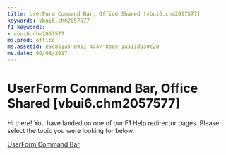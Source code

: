 ```yaml
---
title: UserForm Command Bar, Office Shared [vbui6.chm2057577]
keywords: vbui6.chm2057577
f1_keywords:
- vbui6.chm2057577
ms.prod: office
ms.assetid: e5e851a5-0951-4747-8b0c-1a311d930c20
ms.date: 06/08/2017
---
```



# UserForm Command Bar, Office Shared [vbui6.chm2057577]

Hi there! You have landed on one of our F1 Help redirector pages. Please select the topic you were looking for below.

[UserForm Command Bar](http://msdn.microsoft.com/library/26670f57-ae27-0410-d4ca-5ab6ac3aaecd%28Office.15%29.aspx)

